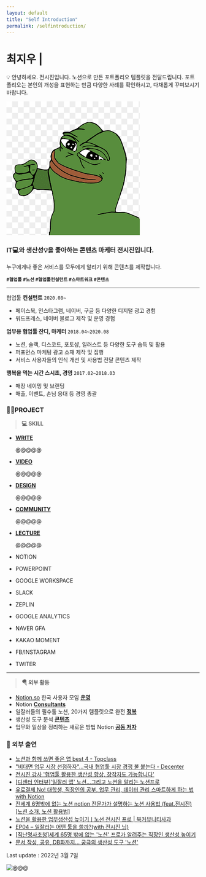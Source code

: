 ```yaml
---
layout: default
title: "Self Introduction"
permalink: /selfintroduction/
---
```


# 최지우 |

<aside>
💡 안녕하세요. 전시진입니다. 노션으로 만든 포트폴리오 템플릿을 전달드립니다. 
포트폴리오는 본인의 개성을 표현하는 만큼 다양한 사례를 확인하시고, 다채롭게 꾸며보시기 바랍니다.
</aside>

![내 프로필](pepe.png)

### IT💻와 생산성💡을 좋아하는 콘텐츠 마케터 전시진입니다. 
누구에게나 좋은 서비스를 모두에게 알리기 위해 콘텐츠를 제작합니다.

**`#협업툴` `#노션` `#협업툴컨설턴트` `#스마트워크` `#콘텐츠`**

---

협업툴 **컨설턴트**
`2020.08~`

- 페이스북, 인스타그램, 네이버, 구글 등 다양한 디지털 광고 경험
- 워드프레스, 네이버 블로그 제작 및 운영 경험

**업무용 협업툴 잔디, 마케터**
`2018.04~2020.08`

- 노션, 슬랙, 디스코드, 포토샵, 일러스트 등 다양한 도구 습득 및 활용
- 퍼포먼스 마케팅 광고 소재 제작 및 집행
- 서비스 사용자들의 인식 개선 및 사용법 전달 콘텐츠 제작

**행복을 먹는 시간 스시초, 경영**
`2017.02~2018.03`

- 매장 네이밍 및 브랜딩
- 매출, 이벤트, 손님 응대 등 경영 총괄

### **👨‍🎓PROJECT**


> **💻 SKILL**
> 

- [**WRITE**](https://brunch.co.kr/@sijin90)
    
    @@@@@
    
- [**VIDEO**](http://sireal.co/)
    
    @@@@@
    
- [**DESIGN**](https://blog.naver.com/sijin810)
    
    @@@@@
    
- [**COMMUNITY**](https://www.facebook.com/groups/notion.so)
    
    @@@@@
    
- [**LECTURE**](https://www.instagram.com/sijin.me/)
    
    @@@@@
    

- NOTION
- POWERPOINT
- GOOGLE WORKSPACE
- SLACK
- ZEPLIN

- GOOGLE ANALYTICS
- NAVER GFA
- KAKAO MOMENT
- FB/INSTAGRAM
- TWITER

---

> **🪂 외부 활동**
> 
- [Notion.so](http://notion.so) 한국 사용자 모임 [**운영**](https://www.facebook.com/groups/notion.so)
- Notion [**Consultants**](https://www.notion.so/344175b8ebfe48fda4edf557826241d0?pvs=21)
- 일잘러들의 필수툴 노션, 20가지 템플릿으로 완전 [**정복**](https://publy.co/bundle/2216?fr=search)
- 생산성 도구 분석 [**콘텐츠**](https://bit.ly/3hnp7bQ)
- 업무와 일상을 정리하는 새로운 방법 Notion [**공동 저자**](https://coupa.ng/bP36QS)

### 📌 외부 출연

- [노션과 함께 쓰면 좋은 앱 best 4 - Topclass](http://topclass.chosun.com/board/view.asp?catecode=R&tnu=202010100007)
- ["비대면 업무 시장 선점하자"…국내 협업툴 시장 경쟁 불 붙는다 - Decenter](https://decenter.kr/NewsView/1ZAAWR2DXY)
- [전시진 강사 '협업툴 활용한 생산성 향상, 창작자도 가능합니다'](http://www.superc.tv/index/news/media_view.php?wr_id=1277)
- [[디센터 인터뷰]'일잘러 앱' 노션…그리고 노션을 알리는 노션프로](https://decenter.kr/NewsView/1Z5HPELUC3/GZ04)
- [유료결제 No! 대학생, 직장인의 공부, 업무 관리, 데이터 관리 스마트하게 하는 법 with Notion](https://www.youtube.com/watch?v=Dl8-V_B9P4k&t=322s)
- [전세계 6명밖에 없는 노션 notion 전문가가 설명하는 노션 사용법 (feat.전시진) [노션 소개, 노션 활용법]](https://www.youtube.com/watch?v=dckhCn-m_Mg)
- [노션을 활용한 업무생산성 높이기ㅣ노선 전시진 프로 | 북커뮤니티사과](https://www.youtube.com/watch?v=39dz8bm80T8)
- [EP04 – 일잘러는 어떤 툴을 쓸까?(with 전시진 님)](https://www.podty.me/episode/12437577)
- [[직난명사초청]세계 65명 밖에 없는 '노션' 프로가 알려주는 직장인 생산성 높이기](http://www.podbbang.com/ch/8333)
- [문서 작성, 공유, DB화까지... 궁극의 생산성 도구 '노션'](http://topclass.chosun.com/board/view.asp?catecode=R&tnu=202010100006)

Last update : 2022년 3월 7일  

![@@@](https://hits.seeyoufarm.com/api/count/incr/badge.svg?url=https%3A%2F%2Fwww.notion.so%2Fsijin%2FSireal-db49382f01d940b3b78cb5d61fb1cefe&count_bg=%232B39CE&title_bg=%23555555&icon=socket-dot-io.svg&icon_color=%23E7E7E7&title=VIEW&edge_flat=false)
